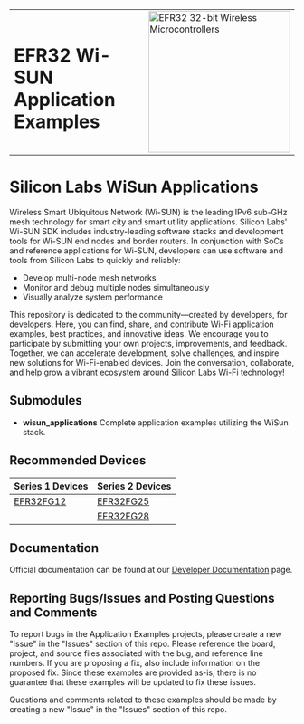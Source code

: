 <table border="0">
  <tr>
    <td align="left" valign="middle">
      <h1>EFR32 Wi-SUN Application Examples</h1>
    </td>
    <td align="left" valign="middle">
      <a href="https://www.silabs.com/wireless/wi-sun">
        <img src="http://pages.silabs.com/rs/634-SLU-379/images/WGX-transparent.png"  title="Silicon Labs Gecko and Wireless Gecko MCUs" alt="EFR32 32-bit Wireless Microcontrollers" width="250"/>
      </a>
    </td>
  </tr>
</table>

# Silicon Labs WiSun Applications #

Wireless Smart Ubiquitous Network (Wi-SUN) is the leading IPv6 sub-GHz mesh technology for smart city and smart utility applications. Silicon Labs' Wi-SUN SDK includes industry-leading software stacks and development tools for Wi-SUN end nodes and border routers. In conjunction with SoCs and reference applications for Wi-SUN, developers can use software and tools from Silicon Labs to quickly and reliably:

- Develop multi-node mesh networks
- Monitor and debug multiple nodes simultaneously
- Visually analyze system performance

This repository is dedicated to the community—created by developers, for developers. Here, you can find, share, and contribute Wi-Fi application examples, best practices, and innovative ideas. We encourage you to participate by submitting your own projects, improvements, and feedback. Together, we can accelerate development, solve challenges, and inspire new solutions for Wi-Fi-enabled devices. Join the conversation, collaborate, and help grow a vibrant ecosystem around Silicon Labs Wi-Fi technology!

## Submodules ##

- **wisun_applications**
  Complete application examples utilizing the WiSun stack.

## Recommended Devices ##

| **Series 1 Devices** | **Series 2 Devices** |
|----------------------|----------------------|
| [EFR32FG12](https://www.silabs.com/wireless/proprietary/efr32fg12-series-1-sub-ghz-2-4-ghz-socs) | [EFR32FG25](https://www.silabs.com/wireless/proprietary/efr32fg25-sub-ghz-wireless-socs) |
|  | [EFR32FG28](https://www.silabs.com/wireless/proprietary/efr32fg28-sub-ghz-wireless-socs) |

## Documentation ##

Official documentation can be found at our [Developer Documentation](https://docs.silabs.com/wisun/latest/) page.

## Reporting Bugs/Issues and Posting Questions and Comments ##

To report bugs in the Application Examples projects, please create a new "Issue" in the "Issues" section of this repo. Please reference the board, project, and source files associated with the bug, and reference line numbers. If you are proposing a fix, also include information on the proposed fix. Since these examples are provided as-is, there is no guarantee that these examples will be updated to fix these issues.

Questions and comments related to these examples should be made by creating a new "Issue" in the "Issues" section of this repo.

